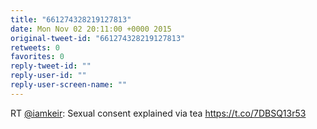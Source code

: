 ```yaml
---
title: "661274328219127813"
date: Mon Nov 02 20:11:00 +0000 2015
original-tweet-id: "661274328219127813"
retweets: 0
favorites: 0
reply-tweet-id: ""
reply-user-id: ""
reply-user-screen-name: ""
---
```

RT <a href="https://twitter.com/iamkeir">@iamkeir</a>: Sexual consent explained via tea <a href="https://t.co/7DBSQ13r53">https://t.co/7DBSQ13r53</a>
